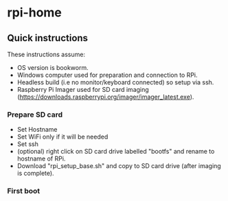 # rpi-home

## Quick instructions
These instructions assume:
 - OS version is bookworm.
 - Windows computer used for preparation and connection to RPi.
 - Headless build (i.e no monitor/keyboard connected) so setup via ssh.
 - Raspberry Pi Imager used for SD card imaging (https://downloads.raspberrypi.org/imager/imager_latest.exe).

### Prepare SD card
 - Set Hostname
 - Set WiFi only if it will be needed
 - Set ssh
 - (optional) right click on SD card drive labelled "bootfs" and rename to hostname of RPi.
 - Download "rpi_setup_base.sh" and copy to SD card drive (after imaging is complete).
 
### First boot
